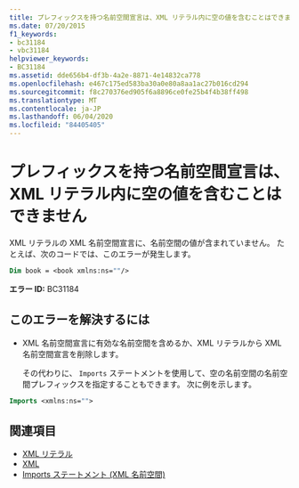 ```yaml
---
title: プレフィックスを持つ名前空間宣言は、XML リテラル内に空の値を含むことはできません
ms.date: 07/20/2015
f1_keywords:
- bc31184
- vbc31184
helpviewer_keywords:
- BC31184
ms.assetid: dde656b4-df3b-4a2e-8871-4e14832ca778
ms.openlocfilehash: e467c175ed583ba30a0e80a8aa1ac27b016cd294
ms.sourcegitcommit: f8c270376ed905f6a8896ce0fe25b4f4b38ff498
ms.translationtype: MT
ms.contentlocale: ja-JP
ms.lasthandoff: 06/04/2020
ms.locfileid: "84405405"
---
```

# <a name="namespace-declaration-with-prefix-cannot-have-an-empty-value-in-xml-literals"></a>プレフィックスを持つ名前空間宣言は、XML リテラル内に空の値を含むことはできません
XML リテラルの XML 名前空間宣言に、名前空間の値が含まれていません。 たとえば、次のコードでは、このエラーが発生します。  
  
```vb  
Dim book = <book xmlns:ns=""/>  
```  
  
 **エラー ID:** BC31184  
  
## <a name="to-correct-this-error"></a>このエラーを解決するには  
  
- XML 名前空間宣言に有効な名前空間を含めるか、XML リテラルから XML 名前空間宣言を削除します。  
  
     その代わりに、 `Imports` ステートメントを使用して、空の名前空間の名前空間プレフィックスを指定することもできます。 次に例を示します。  
  
```vb  
Imports <xmlns:ns="">  
```  
  
## <a name="see-also"></a>関連項目

- [XML リテラル](../language-reference/xml-literals/index.md)
- [XML](../programming-guide/language-features/xml/index.md)
- [Imports ステートメント (XML 名前空間)](../language-reference/statements/imports-statement-xml-namespace.md)
